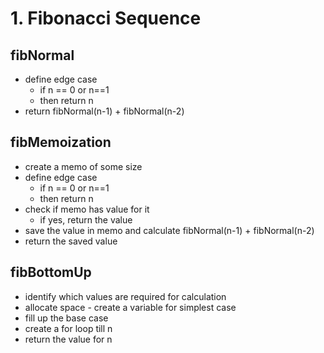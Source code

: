 # 1. Fibonacci Sequence

## fibNormal

- define edge case
  - if n == 0 or n==1
  - then return n
- return fibNormal(n-1) + fibNormal(n-2)

## fibMemoization
- create a memo of some size
- define edge case
  - if n == 0 or n==1
  - then return n
- check if memo has value for it
  - if yes, return the value
- save the value in memo and calculate fibNormal(n-1) + fibNormal(n-2)
- return the saved value

## fibBottomUp
- identify which values are required for calculation
- allocate space - create a variable for simplest case
- fill up the base case
- create a for loop till n
- return the value for n